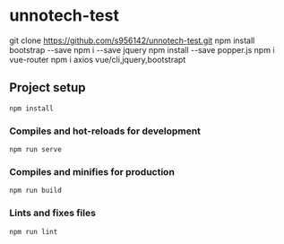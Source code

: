 # unnotech-test

git clone https://github.com/s956142/unnotech-test.git
npm install bootstrap --save
npm i --save jquery
npm install --save popper.js
npm i vue-router
npm i axios
vue/cli,jquery,bootstrapt

## Project setup

```
npm install
```

### Compiles and hot-reloads for development

```
npm run serve
```

### Compiles and minifies for production

```
npm run build
```

### Lints and fixes files

```
npm run lint
```
